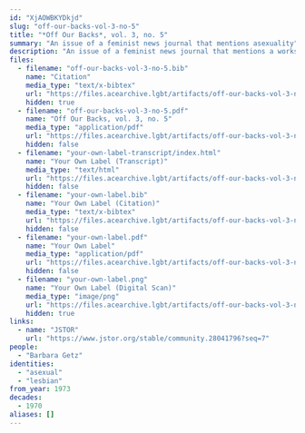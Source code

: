 ```yaml
---
id: "XjAOWBKYDkjd"
slug: "off-our-backs-vol-3-no-5"
title: "*Off Our Backs*, vol. 3, no. 5"
summary: "An issue of a feminist news journal that mentions asexuality"
description: "An issue of a feminist news journal that mentions a workshop an asexuality led by Barbara Getz in a column titled \"Your Own Label\""
files:
  - filename: "off-our-backs-vol-3-no-5.bib"
    name: "Citation"
    media_type: "text/x-bibtex"
    url: "https://files.acearchive.lgbt/artifacts/off-our-backs-vol-3-no-5/off-our-backs-vol-3-no-5.bib"
    hidden: true
  - filename: "off-our-backs-vol-3-no-5.pdf"
    name: "Off Our Backs, vol. 3, no. 5"
    media_type: "application/pdf"
    url: "https://files.acearchive.lgbt/artifacts/off-our-backs-vol-3-no-5/off-our-backs-vol-3-no-5.pdf"
    hidden: false
  - filename: "your-own-label-transcript/index.html"
    name: "Your Own Label (Transcript)"
    media_type: "text/html"
    url: "https://files.acearchive.lgbt/artifacts/off-our-backs-vol-3-no-5/your-own-label-transcript/index.html"
    hidden: false
  - filename: "your-own-label.bib"
    name: "Your Own Label (Citation)"
    media_type: "text/x-bibtex"
    url: "https://files.acearchive.lgbt/artifacts/off-our-backs-vol-3-no-5/your-own-label.bib"
    hidden: false
  - filename: "your-own-label.pdf"
    name: "Your Own Label"
    media_type: "application/pdf"
    url: "https://files.acearchive.lgbt/artifacts/off-our-backs-vol-3-no-5/your-own-label.pdf"
    hidden: false
  - filename: "your-own-label.png"
    name: "Your Own Label (Digital Scan)"
    media_type: "image/png"
    url: "https://files.acearchive.lgbt/artifacts/off-our-backs-vol-3-no-5/your-own-label.png"
    hidden: true
links:
  - name: "JSTOR"
    url: "https://www.jstor.org/stable/community.28041796?seq=7"
people:
  - "Barbara Getz"
identities:
  - "asexual"
  - "lesbian"
from_year: 1973
decades:
  - 1970
aliases: []
---
```

